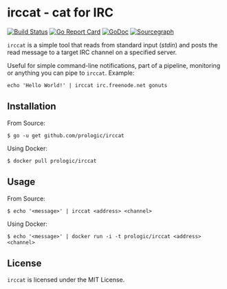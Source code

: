 # irccat - cat for IRC

[![Build Status](https://cloud.drone.io/api/badges/prologic/irccat/status.svg)](https://cloud.drone.io/prologic/irccat)
[![Go Report Card](https://goreportcard.com/badge/prologic/irccat)](https://goreportcard.com/report/prologic/irccat)
[![GoDoc](https://godoc.org/github.com/prologic/irccat?status.svg)](https://godoc.org/github.com/prologic/irccat) 
[![Sourcegraph](https://sourcegraph.com/github.com/prologic/irccat/-/badge.svg)](https://sourcegraph.com/github.com/prologic/irccat?badge)

`irccat` is a simple tool that reads from standard input (*stdin*) and
posts the read message to a target IRC channel on a specified server.

Useful for simple command-line notifications, part of a pipeline, monitoring
or anything you can pipe to `irccat`. Example:

```#!bash
echo 'Hello World!' | irccat irc.freenode.net gonuts
```

## Installation

From Source:
```#!bash
$ go -u get github.com/prologic/irccat
```

Using Docker:
```#!bash
$ docker pull prologic/irccat
```

## Usage

From Source:
```#!bash
$ echo '<message>' | irccat <address> <channel>
```

Using Docker:
```#!bash
$ echo '<message>' | docker run -i -t prologic/irccat <address> <channel>
```

## License

`irccat` is licensed under the MIT License.

